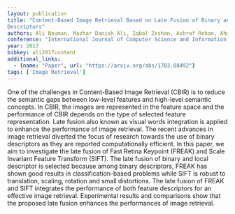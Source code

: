 ```yaml
---
layout: publication
title: "Content-Based Image Retrieval Based on Late Fusion of Binary and Local
Descriptors"
authors: Ali Nouman, Mazhar Danish Ali, Iqbal Zeshan, Ashraf Rehan, Ahmed Jawad, Khan Farrukh Zeeshan
conference: "International Journal of Computer Science and Information Security"
year: 2017
bibkey: ali2017content
additional_links:
  - {name: "Paper", url: "https://arxiv.org/abs/1703.08492"}
tags: ['Image Retrieval']
---
```

One of the challenges in Content-Based Image Retrieval (CBIR) is to reduce the
semantic gaps between low-level features and high-level semantic concepts. In
CBIR, the images are represented in the feature space and the performance of
CBIR depends on the type of selected feature representation. Late fusion also
known as visual words integration is applied to enhance the performance of image
retrieval. The recent advances in image retrieval diverted the focus of research
towards the use of binary descriptors as they are reported computationally
efficient. In this paper, we aim to investigate the late fusion of Fast Retina
Keypoint (FREAK) and Scale Invariant Feature Transform (SIFT). The late fusion
of binary and local descriptor is selected because among binary descriptors,
FREAK has shown good results in classification-based problems while SIFT is
robust to translation, scaling, rotation and small distortions. The late fusion
of FREAK and SIFT integrates the performance of both feature descriptors for an
effective image retrieval. Experimental results and comparisons show that the
proposed late fusion enhances the performances of image retrieval.

